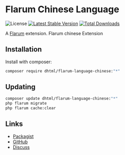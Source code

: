 # Flarum Chinese Language

![License](https://img.shields.io/badge/license-GPL-1.0-or-later-blue.svg) [![Latest Stable Version](https://img.shields.io/packagist/v/dhtml/flarum-language-chinese.svg)](https://packagist.org/packages/dhtml/flarum-language-chinese) [![Total Downloads](https://img.shields.io/packagist/dt/dhtml/flarum-language-chinese.svg)](https://packagist.org/packages/dhtml/flarum-language-chinese)

A [Flarum](http://flarum.org) extension. Flarum chinese Extension

## Installation

Install with composer:

```sh
composer require dhtml/flarum-language-chinese:"*"
```

## Updating

```sh
composer update dhtml/flarum-language-chinese:"*"
php flarum migrate
php flarum cache:clear
```

## Links

- [Packagist](https://packagist.org/packages/dhtml/flarum-language-chinese)
- [GitHub](https://github.com/dhtml/flarum-language-chinese)
- [Discuss](https://discuss.flarum.org/d/PUT_DISCUSS_SLUG_HERE)
